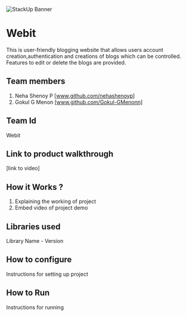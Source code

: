 ![StackUp Banner]([https://tinkerhub.frappe.cloud/files/stackup%20banner.jpeg])
# Webit
This is user-friendly blogging website that allows users account creation,authentication and creations of blogs which can be controlled.
Features to edit or delete the blogs are provided.
## Team members
1. Neha Shenoy P [www.github.com/nehashenoyp]
2. Gokul G Menon [www.github.com/Gokul-GMenonn]
## Team Id
Webit
## Link to product walkthrough
[link to video]
## How it Works ?
1. Explaining the working of project
2. Embed video of project demo
## Libraries used
Library Name - Version
## How to configure
Instructions for setting up project
## How to Run
Instructions for running
